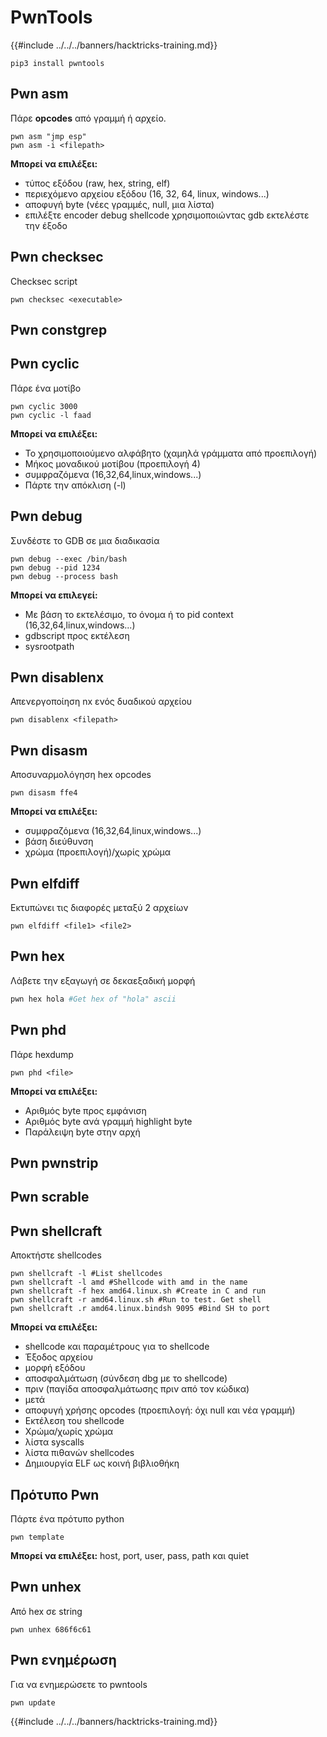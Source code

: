 # PwnTools

{{#include ../../../banners/hacktricks-training.md}}
```
pip3 install pwntools
```
## Pwn asm

Πάρε **opcodes** από γραμμή ή αρχείο.
```
pwn asm "jmp esp"
pwn asm -i <filepath>
```
**Μπορεί να επιλέξει:**

- τύπος εξόδου (raw, hex, string, elf)
- περιεχόμενο αρχείου εξόδου (16, 32, 64, linux, windows...)
- αποφυγή byte (νέες γραμμές, null, μια λίστα)
- επιλέξτε encoder debug shellcode χρησιμοποιώντας gdb εκτελέστε την έξοδο

## **Pwn checksec**

Checksec script
```
pwn checksec <executable>
```
## Pwn constgrep

## Pwn cyclic

Πάρε ένα μοτίβο
```
pwn cyclic 3000
pwn cyclic -l faad
```
**Μπορεί να επιλέξει:**

- Το χρησιμοποιούμενο αλφάβητο (χαμηλά γράμματα από προεπιλογή)
- Μήκος μοναδικού μοτίβου (προεπιλογή 4)
- συμφραζόμενα (16,32,64,linux,windows...)
- Πάρτε την απόκλιση (-l)

## Pwn debug

Συνδέστε το GDB σε μια διαδικασία
```
pwn debug --exec /bin/bash
pwn debug --pid 1234
pwn debug --process bash
```
**Μπορεί να επιλεγεί:**

- Με βάση το εκτελέσιμο, το όνομα ή το pid context (16,32,64,linux,windows...)
- gdbscript προς εκτέλεση
- sysrootpath

## Pwn disablenx

Απενεργοποίηση nx ενός δυαδικού αρχείου
```
pwn disablenx <filepath>
```
## Pwn disasm

Αποσυναρμολόγηση hex opcodes
```
pwn disasm ffe4
```
**Μπορεί να επιλέξει:**

- συμφραζόμενα (16,32,64,linux,windows...)
- βάση διεύθυνση
- χρώμα (προεπιλογή)/χωρίς χρώμα

## Pwn elfdiff

Εκτυπώνει τις διαφορές μεταξύ 2 αρχείων
```
pwn elfdiff <file1> <file2>
```
## Pwn hex

Λάβετε την εξαγωγή σε δεκαεξαδική μορφή
```bash
pwn hex hola #Get hex of "hola" ascii
```
## Pwn phd

Πάρε hexdump
```
pwn phd <file>
```
**Μπορεί να επιλέξει:**

- Αριθμός byte προς εμφάνιση
- Αριθμός byte ανά γραμμή highlight byte
- Παράλειψη byte στην αρχή

## Pwn pwnstrip

## Pwn scrable

## Pwn shellcraft

Αποκτήστε shellcodes
```
pwn shellcraft -l #List shellcodes
pwn shellcraft -l amd #Shellcode with amd in the name
pwn shellcraft -f hex amd64.linux.sh #Create in C and run
pwn shellcraft -r amd64.linux.sh #Run to test. Get shell
pwn shellcraft .r amd64.linux.bindsh 9095 #Bind SH to port
```
**Μπορεί να επιλέξει:**

- shellcode και παραμέτρους για το shellcode
- Έξοδος αρχείου
- μορφή εξόδου
- αποσφαλμάτωση (σύνδεση dbg με το shellcode)
- πριν (παγίδα αποσφαλμάτωσης πριν από τον κώδικα)
- μετά
- αποφυγή χρήσης opcodes (προεπιλογή: όχι null και νέα γραμμή)
- Εκτέλεση του shellcode
- Χρώμα/χωρίς χρώμα
- λίστα syscalls
- λίστα πιθανών shellcodes
- Δημιουργία ELF ως κοινή βιβλιοθήκη

## Πρότυπο Pwn

Πάρτε ένα πρότυπο python
```
pwn template
```
**Μπορεί να επιλέξει:** host, port, user, pass, path και quiet

## Pwn unhex

Από hex σε string
```
pwn unhex 686f6c61
```
## Pwn ενημέρωση

Για να ενημερώσετε το pwntools
```
pwn update
```
{{#include ../../../banners/hacktricks-training.md}}

